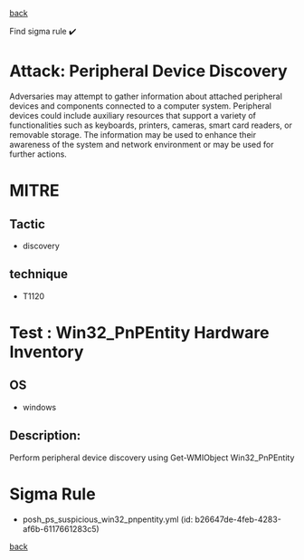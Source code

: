 
[back](../index.md)

Find sigma rule :heavy_check_mark: 

# Attack: Peripheral Device Discovery 

Adversaries may attempt to gather information about attached peripheral devices and components connected to a computer system. Peripheral devices could include auxiliary resources that support a variety of functionalities such as keyboards, printers, cameras, smart card readers, or removable storage. The information may be used to enhance their awareness of the system and network environment or may be used for further actions.

# MITRE
## Tactic
  - discovery


## technique
  - T1120


# Test : Win32_PnPEntity Hardware Inventory
## OS
  - windows


## Description:
Perform peripheral device discovery using Get-WMIObject Win32_PnPEntity

# Sigma Rule
 - posh_ps_suspicious_win32_pnpentity.yml (id: b26647de-4feb-4283-af6b-6117661283c5)



[back](../index.md)
